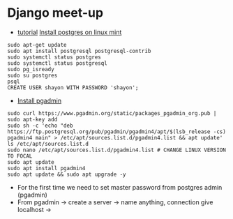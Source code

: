 # Django meet-up
 - [tutorial](https://www.youtube.com/watch?v=rDnWnQzTvGo)
[Install postgres on linux mint](https://www.tecmint.com/install-postgresql-with-pgadmin4-on-linux-mint/)
  ```
  sudo apt-get update
  sudo apt install postgresql postgresql-contrib
  sudo systemctl status postgres
  sudo systemctl status postgresql
  sudo pg_isready
  sudo su postgres
  psql
  CREATE USER shayon WITH PASSWORD 'shayon';
  ```

 - [Install pgadmin](https://www.pgadmin.org/download/pgadmin-4-apt/)
  ```
  sudo curl https://www.pgadmin.org/static/packages_pgadmin_org.pub | sudo apt-key add
  sudo sh -c 'echo "deb https://ftp.postgresql.org/pub/pgadmin/pgadmin4/apt/$(lsb_release -cs) pgadmin4 main" > /etc/apt/sources.list.d/pgadmin4.list && apt update'
  ls /etc/apt/sources.list.d
  sudo nano /etc/apt/sources.list.d/pgadmin4.list # CHANGE LINUX VERSION TO FOCAL
  sudo apt update
  sudo apt install pgadmin4
  sudo apt update && sudo apt upgrade -y
  ```
 - For the first time we need to set master password from postgres admin (pgadmin)
 - From pgadmin -> create a server -> name anything, connection give localhost -> 

